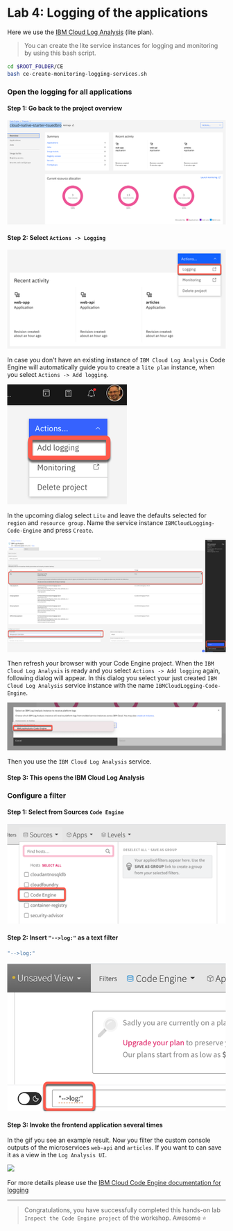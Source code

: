 # Lab 4: Logging of the applications

Here we use the [IBM Cloud Log Analysis](https://cloud.ibm.com/docs/log-analysis?topic=log-analysis-getting-started#getting-started) (lite plan).

> You can create the lite service instances for logging and monitoring by using this bash script.

```sh
cd $ROOT_FOLDER/CE
bash ce-create-monitoring-logging-services.sh
```

### Open the logging for all applications

#### Step 1: Go back to the project overview

![](images/cns-ce-monitoring-01.png)

#### Step 2: Select `Actions -> Logging`

![](images/cns-ce-logging-01.png)

In case you don't have an existing instance of `IBM Cloud Log Analysis` Code Engine will automatically guide you to create a `lite plan` instance, when you select `Actions -> Add logging`.

![](images/cns-ce-logging-04.png)

In the upcoming dialog select `Lite` and leave the defaults selected for `region` and `resource group`.
Name the service instance `IBMCloudLogging-Code-Engine` and press `Create`.

![](images/cns-ce-logging-05.png)

Then refresh your browser with your Code Engine project. 
When the `IBM Cloud Log Analysis` is ready and you select `Actions -> Add logging` again, following dialog will appear.
In this dialog you select your just created `IBM Cloud Log Analysis` service instance with the name `IBMCloudLogging-Code-Engine`.

![](images/cns-ce-logging-06.png)

Then you use the `IBM Cloud Log Analysis` service.

#### Step 3: This opens the IBM Cloud Log Analysis

### Configure a filter

#### Step 1: Select from Sources `Code Engine`

![](images/cns-ce-logging-02.png)

#### Step 2: Insert `"-->log:"` as a text filter

```sh
"-->log:"
```

![](images/cns-ce-logging-03.png)

#### Step 3: Invoke the frontend application several times

In the gif you see an example result. Now you filter the custom console outputs of the microservices `web-api` and `articles`.
If you want to can save it as a view in the `Log Analysis UI`.

![](images/cns-ce-logging-01.gif)

For more details please use the [IBM Cloud Code Engine documentation for logging](https://cloud.ibm.com/docs/codeengine?topic=codeengine-view-logs)

---

> Congratulations, you have successfully completed this hands-on lab ` Inspect the Code Engine project` of the workshop. Awesome :star: